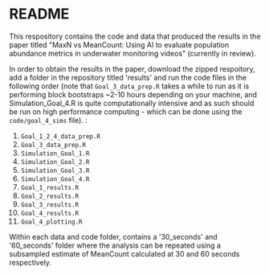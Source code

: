 # README

This respository contains the code and data that produced the results in the paper titled "MaxN vs MeanCount: Using AI to evaluate population abundance metrics in underwater monitoring videos" (currently in review).

In order to obtain the results in the paper, download the zipped respoitory, add a folder in the repository titled 'results' and run the code files in the following order (note that `Goal_3_data_prep.R` takes a while to run as it is performing block bootstraps ~2-10 hours depending on your machine, and Simulation_Goal_4.R is quite computationally intensive and as such should be run on high performance computing - which can be done using the `code/goal_4_sims` file).  :

1. `Goal_1_2_4_data_prep.R`
2. `Goal_3_data_prep.R`
3. `Simulation_Goal_1.R`
4. `Simulation_Goal_2.R`
5. `Simulation_Goal_3.R`
6. `Simulation_Goal_4.R`
7. `Goal_1_results.R`
8. `Goal_2_results.R`
9. `Goal_3_results.R`
10. `Goal_4_results.R`
11. `Goal_4_plotting.R`

Within each data and code folder, contains a '30_seconds' and '60_seconds' folder where the analysis can be repeated using a subsampled estimate of MeanCount calculated at 30 and 60 seconds respectively.



